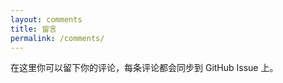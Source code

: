 ```yaml
---
layout: comments
title: 留言
permalink: /comments/
---
```


<!-- 页面内容可选 -->
<p>在这里你可以留下你的评论，每条评论都会同步到 GitHub Issue 上。</p>
